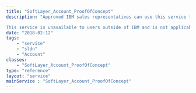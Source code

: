 ```yaml
---
title: "SoftLayer_Account_ProofOfConcept"
description: "Approved IBM sales representatives can use this service to request and manage temporary access on behalf of clients. This access is subject to multiple layers of approval and requires payment arrangement in advance. 

This service is unavailable to users outside of IBM and is not applicable to the majority of users. "
date: "2018-02-12"
tags:
    - "service"
    - "sldn"
    - "Account"
classes:
    - "SoftLayer_Account_ProofOfConcept"
type: "reference"
layout: "service"
mainService : "SoftLayer_Account_ProofOfConcept"
---
```

